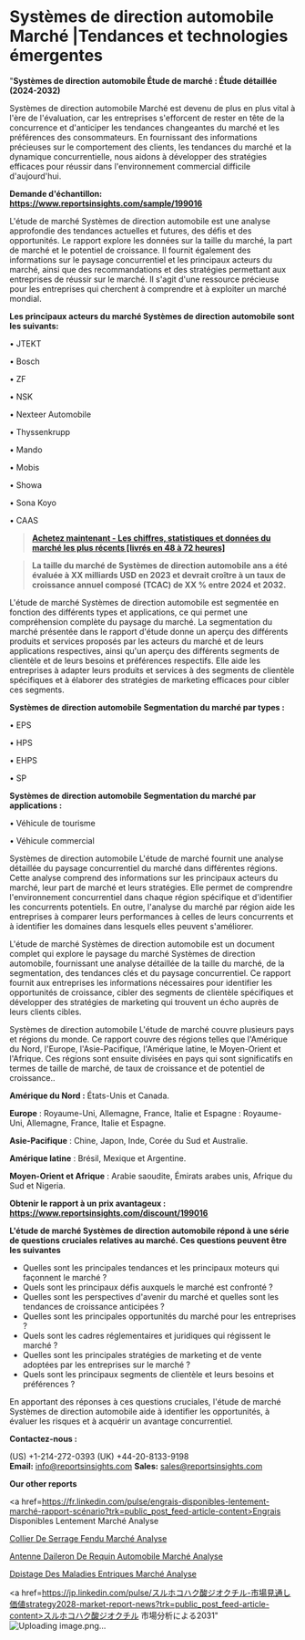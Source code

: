 # Systèmes de direction automobile Marché |Tendances et technologies émergentes

"<strong>Systèmes de direction automobile Étude de marché : Étude détaillée (2024-2032)</strong>

Systèmes de direction automobile Marché est devenu de plus en plus vital à l'ère de l'évaluation, car les entreprises s'efforcent de rester en tête de la concurrence et d'anticiper les tendances changeantes du marché et les préférences des consommateurs. En fournissant des informations précieuses sur le comportement des clients, les tendances du marché et la dynamique concurrentielle, nous aidons à développer des stratégies efficaces pour réussir dans l'environnement commercial difficile d'aujourd'hui.

<strong>Demande d'échantillon: <a href=https://www.reportsinsights.com/sample/199016>https://www.reportsinsights.com/sample/199016</a></strong>

L'étude de marché Systèmes de direction automobile est une analyse approfondie des tendances actuelles et futures, des défis et des opportunités. Le rapport explore les données sur la taille du marché, la part de marché et le potentiel de croissance. Il fournit également des informations sur le paysage concurrentiel et les principaux acteurs du marché, ainsi que des recommandations et des stratégies permettant aux entreprises de réussir sur le marché. Il s'agit d'une ressource précieuse pour les entreprises qui cherchent à comprendre et à exploiter un marché mondial.

<strong>Les principaux acteurs du marché Systèmes de direction automobile sont les suivants:</strong>

• JTEKT

• Bosch

• ZF

• NSK

• Nexteer Automobile

• Thyssenkrupp

• Mando

• Mobis

• Showa

• Sona Koyo

• CAAS
<blockquote><a href=https://www.reportsinsights.com/buynow/199016><span style=text-decoration: underline;><strong>Achetez maintenant - Les chiffres, statistiques et données du marché les plus récents [livrés en 48 à 72 heures]</strong></span></a></blockquote>
<blockquote><span style=text-decoration: underline;><strong>La taille du marché de Systèmes de direction automobile ans a été évaluée à XX milliards USD en 2023 et devrait croître à un taux de croissance annuel composé (TCAC) de XX % entre 2024 et 2032.</strong></span></blockquote>
L'étude de marché Systèmes de direction automobile est segmentée en fonction des différents types et applications, ce qui permet une compréhension complète du paysage du marché. La segmentation du marché présentée dans le rapport d'étude donne un aperçu des différents produits et services proposés par les acteurs du marché et de leurs applications respectives, ainsi qu'un aperçu des différents segments de clientèle et de leurs besoins et préférences respectifs. Elle aide les entreprises à adapter leurs produits et services à des segments de clientèle spécifiques et à élaborer des stratégies de marketing efficaces pour cibler ces segments.

<strong>Systèmes de direction automobile Segmentation du marché par types :</strong>

• EPS

• HPS

• EHPS

• SP

<strong>Systèmes de direction automobile Segmentation du marché par applications :</strong>

• Véhicule de tourisme

• Véhicule commercial

Systèmes de direction automobile L'étude de marché fournit une analyse détaillée du paysage concurrentiel du marché dans différentes régions. Cette analyse comprend des informations sur les principaux acteurs du marché, leur part de marché et leurs stratégies. Elle permet de comprendre l'environnement concurrentiel dans chaque région spécifique et d'identifier les concurrents potentiels. En outre, l'analyse du marché par région aide les entreprises à comparer leurs performances à celles de leurs concurrents et à identifier les domaines dans lesquels elles peuvent s'améliorer.

L'étude de marché Systèmes de direction automobile est un document complet qui explore le paysage du marché Systèmes de direction automobile, fournissant une analyse détaillée de la taille du marché, de la segmentation, des tendances clés et du paysage concurrentiel. Ce rapport fournit aux entreprises les informations nécessaires pour identifier les opportunités de croissance, cibler des segments de clientèle spécifiques et développer des stratégies de marketing qui trouvent un écho auprès de leurs clients cibles.

Systèmes de direction automobile L'étude de marché couvre plusieurs pays et régions du monde. Ce rapport couvre des régions telles que l'Amérique du Nord, l'Europe, l'Asie-Pacifique, l'Amérique latine, le Moyen-Orient et l'Afrique. Ces régions sont ensuite divisées en pays qui sont significatifs en termes de taille de marché, de taux de croissance et de potentiel de croissance..

<strong>Amérique du Nord :</strong> États-Unis et Canada.

<strong>Europe</strong> : Royaume-Uni, Allemagne, France, Italie et Espagne : Royaume-Uni, Allemagne, France, Italie et Espagne.

<strong>Asie-Pacifique</strong> : Chine, Japon, Inde, Corée du Sud et Australie.

<strong>Amérique latine</strong> : Brésil, Mexique et Argentine.

<strong>Moyen-Orient et Afrique</strong> : Arabie saoudite, Émirats arabes unis, Afrique du Sud et Nigeria.

<strong>Obtenir le rapport à un prix avantageux : <a href=https://www.reportsinsights.com/discount/199016>https://www.reportsinsights.com/discount/199016</a></strong>

<strong>L'étude de marché Systèmes de direction automobile répond à une série de questions cruciales relatives au marché. Ces questions peuvent être les suivantes</strong>
<ul>
  <li>Quelles sont les principales tendances et les principaux moteurs qui façonnent le marché ?</li>
  <li>Quels sont les principaux défis auxquels le marché est confronté ?</li>
  <li>Quelles sont les perspectives d'avenir du marché et quelles sont les tendances de croissance anticipées ?</li>
  <li>Quelles sont les principales opportunités du marché pour les entreprises ?</li>
  <li>Quels sont les cadres réglementaires et juridiques qui régissent le marché ?</li>
  <li>Quelles sont les principales stratégies de marketing et de vente adoptées par les entreprises sur le marché ?</li>
  <li>Quels sont les principaux segments de clientèle et leurs besoins et préférences ?</li>
</ul>
En apportant des réponses à ces questions cruciales, l'étude de marché Systèmes de direction automobile aide à identifier les opportunités, à évaluer les risques et à acquérir un avantage concurrentiel.

<strong>Contactez-nous :</strong>

(US) +1-214-272-0393
(UK) +44-20-8133-9198
<strong>Email:</strong> <a>info@reportsinsights.com</a>
<strong>Sales:</strong> <a>sales@reportsinsights.com</a>

<strong>Our other reports</strong>

<a href=https://fr.linkedin.com/pulse/engrais-disponibles-lentement-marché-rapport-scénario?trk=public_post_feed-article-content>Engrais Disponibles Lentement Marché Analyse</a>

<a href=https://www.linkedin.com/pulse/collier-de-serrage-fendu-march%C3%A9-informations-8v1re/>Collier De Serrage Fendu Marché Analyse</a>

<a href=https://www.linkedin.com/pulse/antenne-daileron-de-requin-automobile-march%C3%A9-aktlf/>Antenne Daileron De Requin Automobile Marché Analyse</a>

<a href=https://www.linkedin.com/pulse/d%C3%A9pistage-des-maladies-ent%C3%A9riques-march%C3%A9-plans-cy6cf/>Dpistage Des Maladies Entriques Marché Analyse</a>

<a href=https://jp.linkedin.com/pulse/スルホコハク酸ジオクチル-市場見通し価値strategy2028-market-report-news?trk=public_post_feed-article-content>スルホコハク酸ジオクチル 市場分析による2031</a>"
![Uploading image.png…]()
